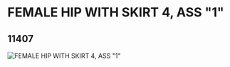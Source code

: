 # FEMALE HIP WITH SKIRT 4, ASS "1"
## 11407
![FEMALE HIP WITH SKIRT 4, ASS "1"](https://lc-www-live-s.legocdn.com/media/bricks/5/2/6023038.jpg)